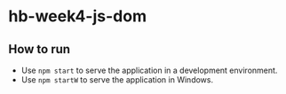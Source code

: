# hb-week4-js-dom

## How to run
- Use `npm start` to serve the application in a development environment.
- Use `npm startW` to serve the application in Windows.
